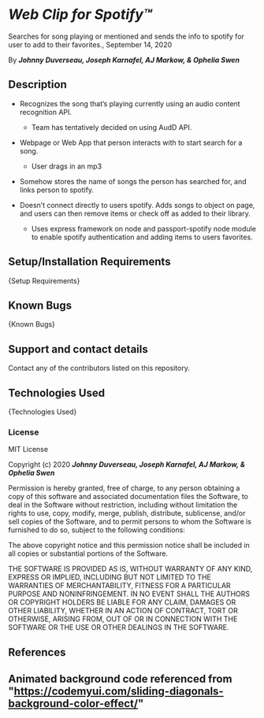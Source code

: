 # _Web Clip for Spotify™_

Searches for song playing or mentioned and sends the info to spotify for user to add to their favorites., September 14, 2020

By **_Johnny Duverseau, Joseph Karnafel, AJ Markow, & Ophelia Swen_**

## Description

- Recognizes the song that’s playing currently using an audio content recognition API.

  - Team has tentatively decided on using AudD API.

- Webpage or Web App that person interacts with to start search for a song.
  - User drags in an mp3
- Somehow stores the name of songs the person has searched for, and links person to spotify.
- Doesn’t connect directly to users spotify. Adds songs to object on page, and users can then remove items or check off as added to their library.
  - Uses express framework on node and passport-spotify node module to enable spotify authentication and adding items to users favorites.

## Setup/Installation Requirements

{Setup Requirements}

## Known Bugs

{Known Bugs}

## Support and contact details

Contact any of the contributors listed on this repository.

## Technologies Used

{Technologies Used}

### License

MIT License

Copyright (c) 2020 **_Johnny Duverseau, Joseph Karnafel, AJ Markow, & Ophelia Swen_**

Permission is hereby granted, free of charge, to any person obtaining a copy
of this software and associated documentation files the Software, to deal
in the Software without restriction, including without limitation the rights
to use, copy, modify, merge, publish, distribute, sublicense, and/or sell
copies of the Software, and to permit persons to whom the Software is
furnished to do so, subject to the following conditions:

The above copyright notice and this permission notice shall be included in all
copies or substantial portions of the Software.

THE SOFTWARE IS PROVIDED AS IS, WITHOUT WARRANTY OF ANY KIND, EXPRESS OR
IMPLIED, INCLUDING BUT NOT LIMITED TO THE WARRANTIES OF MERCHANTABILITY,
FITNESS FOR A PARTICULAR PURPOSE AND NONINFRINGEMENT. IN NO EVENT SHALL THE
AUTHORS OR COPYRIGHT HOLDERS BE LIABLE FOR ANY CLAIM, DAMAGES OR OTHER
LIABILITY, WHETHER IN AN ACTION OF CONTRACT, TORT OR OTHERWISE, ARISING FROM,
OUT OF OR IN CONNECTION WITH THE SOFTWARE OR THE USE OR OTHER DEALINGS IN THE
SOFTWARE.

## References

## Animated background code referenced from "https://codemyui.com/sliding-diagonals-background-color-effect/"
